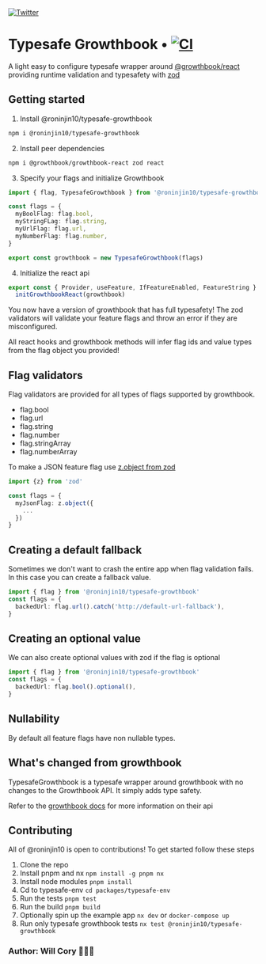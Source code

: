 <a href="https://twitter.com/fucory">
    <img alt="Twitter" src="https://img.shields.io/twitter/url.svg?label=%40fucory&style=social&url=https%3A%2F%2Ftwitter.com%2Ffucory" />
</a>

# Typesafe Growthbook • [![CI](https://github.com/roninjin10/stax/actions/workflows/tests.yml/badge.svg)](https://github.com/roninjin10/stax/actions/workflows/tests.yml)

A light easy to configure typesafe wrapper around [@growthbook/react](https://docs.growthbook.io/) providing runtime validation and typesafety with [zod](https://github.com/colinhacks/zod)

## Getting started

1. Install @roninjin10/typesafe-growthbook

```bash
npm i @roninjin10/typesafe-growthbook
```

2. Install peer dependencies

```bash
npm i @growthbook/growthbook-react zod react
```

3. Specify your flags and initialize Growthbook

```typescript
import { flag, TypesafeGrowthbook } from '@roninjin10/typesafe-growthbook'

const flags = {
  myBoolFlag: flag.bool,
  myStringFLag: flag.string,
  myUrlFlag: flag.url,
  myNumberFlag: flag.number,
}

export const growthbook = new TypesafeGrowthbook(flags)
```

4. Initialize the react api

```typescript
export const { Provider, useFeature, IfFeatureEnabled, FeatureString } =
  initGrowthbookReact(growthbook)
```

You now have a version of growthbook that has full typesafety! The zod validators will validate your feature flags and throw an error if they are misconfigured.

All react hooks and growthbook methods will infer flag ids and value types from the flag object you provided!

## Flag validators

Flag validators are provided for all types of flags supported by growthbook.

- flag.bool
- flag.url
- flag.string
- flag.number
- flag.stringArray
- flag.numberArray

To make a JSON feature flag use [z.object from zod](https://zod.dev/?id=objects)

```typescript
import {z} from 'zod'

const flags = {
  myJsonFlag: z.object({
    ...
  })
}
```

## Creating a default fallback

Sometimes we don't want to crash the entire app when flag validation fails. In this case you can create a fallback value.

```typescript
import { flag } from '@roninjin10/typesafe-growthbook'
const flags = {
  backedUrl: flag.url().catch('http://default-url-fallback'),
}
```

## Creating an optional value

We can also create optional values with zod if the flag is optional

```typescript
import { flag } from '@roninjin10/typesafe-growthbook'
const flags = {
  backedUrl: flag.bool().optional(),
}
```

## Nullability

By default all feature flags have non nullable types.

## What's changed from growthbook

TypesafeGrowthbook is a typesafe wrapper around growthbook with no changes to the Growthbook API. It simply adds type safety.

Refer to the [growthbook docs](https://docs.growthbook.io/lib/js) for more information on their api

## Contributing

All of @roninjin10 is open to contributions! To get started follow these steps

1. Clone the repo
2. Install pnpm and nx `npm install -g pnpm nx`
3. Install node modules `pnpm install`
4. Cd to typesafe-env `cd packages/typesafe-env`
5. Run the tests `pnpm test`
6. Run the build `pnpm build`
7. Optionally spin up the example app `nx dev` or `docker-compose up`
8. Run only typesafe growthbook tests `nx test @roninjin10/typesafe-growthbook`

### Author: Will Cory 👨🏻‍💻
